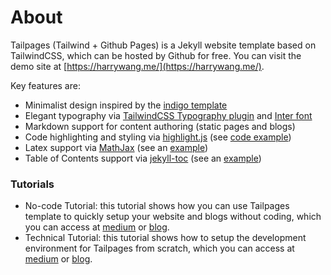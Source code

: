 

# About

Tailpages (Tailwind + Github Pages) is a Jekyll website template based on TailwindCSS, which can be hosted by Github for free. You can visit the demo site at [https://harrywang.me/](https://harrywang.me/).

Key features are:

- Minimalist design inspired by the [indigo template](https://github.com/sergiokopplin/indigo)
- Elegant typography via [TailwindCSS Typography plugin](https://tailwindcss.com/docs/typography-plugin) and [Inter font](https://rsms.me/inter/)
- Markdown support for content authoring (static pages and blogs)
- Code highlighting and styling via [highlight.js](https://highlightjs.org/) (see [code example](https://harrywang.me/2022/01/18/tailpages-tutorial-technical.html))
- Latex support via [MathJax](https://www.mathjax.org/) (see an [example](http://harrywang.me/2022/02/09/latex-cheatsheet.html))
- Table of Contents support via [jekyll-toc](https://github.com/allejo/jekyll-toc) (see an [example](http://harrywang.me/2022/02/08/python-cheatsheet.html))

### Tutorials
- No-code Tutorial: this tutorial shows how you can use Tailpages template to quickly setup your website and blogs without coding, which you can access at [medium](https://harrywang.medium.com/introducing-tailpages-tailwind-github-pages-89903c52d3ec) or [blog](https://harrywang.me/tailpages-tutorial-nocode).
- Technical Tutorial: this tutorial shows how to setup the development environment for Tailpages from scratch, which you can access at [medium](https://harrywang.medium.com/developing-tailpages-a-jekyll-template-based-on-tailwind-css-b8b51e60e25b) or [blog](https://harrywang.me/tailpages-tutorial-technical). 


<!-- {% if site.show-nav-menu %}
  {% include nav.html%}
{% endif %} -->


<!-- <div class="mx-auto text-center prose prose-{{site.theme-color}}">
  <div>
    <img class="object-cover mx-auto rounded-full h-36 w-36" 
      src="{{site.baseurl}}/assets/img/{{site.author-image}}"
      alt="author profile image">
    <h1>{{site.author}}</h1>
  </div>
  {% if site.author-bio %}
  <p class="pb-4 text-gray-500">{{site.author-bio}}</p>
  {% endif %}
</div>
</div>

{% include social-media.html %}
{% include footer.html %} -->